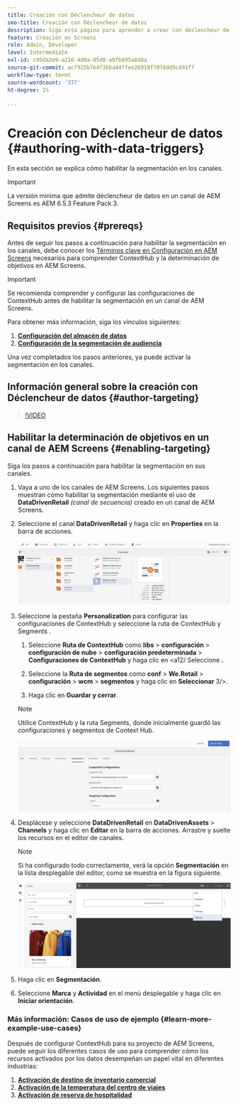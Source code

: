 ```yaml
---
title: Creación con Déclencheur de datos
seo-title: Creación con Déclencheur de datos
description: Siga esta página para aprender a crear con déclencheur de datos.
feature: Creación en Screens
role: Admin, Developer
level: Intermediate
exl-id: c95da2e9-a216-4d0a-85d0-a0fb895a8d8a
source-git-commit: acf925b7e4f3bba44ffee26919f7078dd9c491ff
workflow-type: tm+mt
source-wordcount: '377'
ht-degree: 1%

---
```


# Creación con Déclencheur de datos {#authoring-with-data-triggers}

En esta sección se explica cómo habilitar la segmentación en los canales.

>[!IMPORTANT]
>
>La versión mínima que admite déclencheur de datos en un canal de AEM Screens es AEM 6.5.3 Feature Pack 3.

## Requisitos previos {#prereqs}

Antes de seguir los pasos a continuación para habilitar la segmentación en los canales, debe conocer los [Términos clave en Configuración en AEM Screens](configuring-context-hub.md) necesarios para comprender ContextHub y la determinación de objetivos en AEM Screens.

>[!IMPORTANT]
>
>Se recomienda comprender y configurar las configuraciones de ContextHub antes de habilitar la segmentación en un canal de AEM Screens.

Para obtener más información, siga los vínculos siguientes:

1. **[Configuración del almacén de datos](configuring-context-hub.md)**
1. **[Configuración de la segmentación de audiencia](configuring-context-hub.md)**

Una vez completados los pasos anteriores, ya puede activar la segmentación en los canales.

## Información general sobre la creación con Déclencheur de datos {#author-targeting}

>[!VIDEO](https://video.tv.adobe.com/v/31921)

## Habilitar la determinación de objetivos en un canal de AEM Screens {#enabling-targeting}

Siga los pasos a continuación para habilitar la segmentación en sus canales.

1. Vaya a uno de los canales de AEM Screens. Los siguientes pasos muestran cómo habilitar la segmentación mediante el uso de **DataDrivenRetail** *(canal de secuencia)* creado en un canal de AEM Screens.

1. Seleccione el canal **DataDrivenRetail** y haga clic en **Properties** en la barra de acciones.

   ![screen_shot_2019-05-01at4332pm](assets/screen_shot_2019-05-01at43332pm.png)

1. Seleccione la pestaña **Personalization** para configurar las configuraciones de ContextHub y seleccione la ruta de ContextHub y Segments .

   1. Seleccione **Ruta de ContextHub** como **libs** > **configuración** > **configuración de nube** > **configuración predeterminada** > **Configuraciones de ContextHub** y haga clic en &lt;a12/ Seleccione **.**

   1. Seleccione la **Ruta de segmentos** como **conf** > **We.Retail** > **configuración** > **wcm** > **segmentos** y haga clic en **Seleccionar** 3/>.

   1. Haga clic en **Guardar y cerrar**.
   >[!NOTE]
   >
   >Utilice ContextHub y la ruta Segments, donde inicialmente guardó las configuraciones y segmentos de Context Hub.

   ![screen_shot_2019-05-01at4030pm](assets/screen_shot_2019-05-01at44030pm.png)

1. Desplácese y seleccione **DataDrivenRetail** en **DataDrivenAssets** > **Channels** y haga clic en **Editar** en la barra de acciones. Arrastre y suelte los recursos en el editor de canales.

   >[!NOTE]
   >
   >Si ha configurado todo correctamente, verá la opción **Segmentación** en la lista desplegable del editor, como se muestra en la figura siguiente.

   ![screen_shot_2019-05-01at44231pm](assets/screen_shot_2019-05-01at44231pm.png)

1. Haga clic en **Segmentación**.

1. Seleccione **Marca** y **Actividad** en el menú desplegable y haga clic en **Iniciar orientación**.

### Más información: Casos de uso de ejemplo {#learn-more-example-use-cases}

Después de configurar ContextHub para su proyecto de AEM Screens, puede seguir los diferentes casos de uso para comprender cómo los recursos activados por los datos desempeñan un papel vital en diferentes industrias:

1. **[Activación de destino de inventario comercial](retail-inventory-activation.md)**
1. **[Activación de la temperatura del centro de viajes](local-temperature-activation.md)**
1. **[Activación de reserva de hospitalidad](hospitality-reservation-activation.md)**
